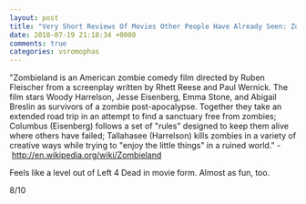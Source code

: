 ```yaml
---
layout: post
title: "Very Short Reviews Of Movies Other People Have Already Seen: Zombieland [2009]"
date: 2010-07-19 21:18:34 +0000
comments: true
categories: vsromophas
---
```


"Zombieland is an American zombie comedy film directed by Ruben Fleischer from a screenplay written by Rhett Reese and Paul Wernick. The film stars Woody Harrelson, Jesse Eisenberg, Emma Stone, and Abigail Breslin as survivors of a zombie post-apocalypse. Together they take an extended road trip in an attempt to find a sanctuary free from zombies; Columbus (Eisenberg) follows a set of "rules" designed to keep them alive where others have failed; Tallahasee (Harrelson) kills zombies in a variety of creative ways while trying to "enjoy the little things" in a ruined world." - http://en.wikipedia.org/wiki/Zombieland

Feels like a level out of Left 4 Dead in movie form. Almost as fun, too.

8/10